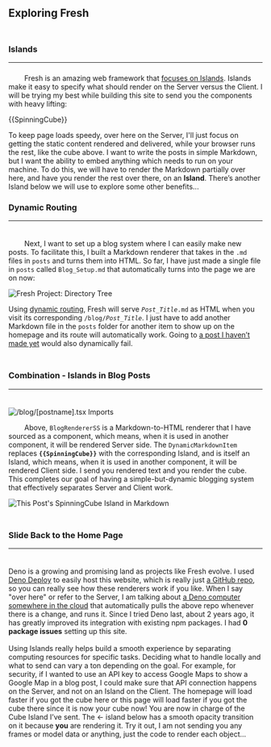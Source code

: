 ## Exploring Fresh
<div style="height: 0.5rem; display: block;"></div>

### Islands
---
<div style="height: 0.5rem; display: block;"></div>
&nbsp;&nbsp;&nbsp;&nbsp;&nbsp;&nbsp;&nbsp;&nbsp;Fresh is an amazing web framework that <a target="_blank" rel="noopener noreferrer" href="https://deno.com/blog/intro-to-islands">focuses on Islands</a>. Islands make it easy to specify what should render on the Server versus the Client. I will be trying my best while building this site to send you the components with heavy lifting:

{{SpinningCube}}

To keep page loads speedy, over here on the Server, I'll just focus on getting the static content rendered and delivered, while your browser runs the rest, like the cube above. I want to write the posts in simple Markdown, but I want the ability to embed anything which needs to run on your machine. To do this, we will have to render the Markdown partially over here, and have you render the rest over there, on an **Island**. There’s another Island below we will use to explore some other benefits...

### Dynamic Routing
---
<div style="height: 0.5rem; display: block;"></div>
<p>&nbsp;&nbsp;&nbsp;&nbsp;&nbsp;&nbsp;&nbsp;&nbsp;Next, I want to set up a blog system where I can easily make new posts. To facilitate this, I built a Markdown renderer that takes in the <code>.md</code> files in <code>posts</code> and turns them into HTML. So far, I have just made a single file in <code>posts</code> called <code>Blog_Setup.md</code> that automatically turns into the page we are on now:</p>

![Fresh Project: Directory Tree](/blogtree.png)

Using <a target="_blank" rel="noopener noreferrer" href="https://fresh.deno.dev/docs/getting-started/dynamic-routes">dynamic routing</a>, Fresh will serve <code>*Post_Title*.md</code> as HTML when you visit its corresponding <code>/blog/*Post_Title*</code>. I just have to add another Markdown file in the <code>posts</code> folder for another item to show up on the homepage and its route will automatically work. Going to <a target="_blank" rel="noopener noreferrer" href="/blog/fakepost">a post I haven’t made yet</a> would also dynamically fail.
<div style="height: 0.5rem; display: block;"></div>

### Combination - Islands in Blog Posts 
---
<div style="height: 0.5rem; display: block;"></div>

![<code>/blog/[postname].tsx</code> Imports](/islandimport.png)

&nbsp;&nbsp;&nbsp;&nbsp;&nbsp;&nbsp;&nbsp;&nbsp;Above, `BlogRendererSS` is a Markdown-to-HTML renderer that I have sourced as a component, which means, when it is used in another component, it will be rendered Server side. The `DynamicMarkdownItem` replaces <code>**\{\{SpinningCube}\}**</code> with the corresponding Island, and is itself an Island, which means, when it is used in another component, it will be rendered Client side. I send you rendered text and you render the cube. This completes our goal of having a simple-but-dynamic blogging system that effectively separates Server and Client work.

![This Post's SpinningCube Island in Markdown](/ComponentsInMarkdown.png)
<div style="height: 0.5rem; display: block;"></div>

### Slide Back to the Home Page 
---
<div style="height: 0.5rem; display: block;"></div>

Deno is a growing and promising land as projects like Fresh evolve. I used <a target="_blank" rel="noopener noreferrer" href="https://deno.com/deploy">Deno Deploy</a> to easily host this website, which is really just <a target="_blank" rel="noopener noreferrer" href="https://github.com/ali-layken/BurstUI/blob/main/posts/Blog_Setup.md">a GitHub repo</a>, so you can really see how these renderers work if you like. When I say "over here" or refer to the Server, I am talking about <a target="_blank" rel="noopener noreferrer" href="https://deno.com/blog/anatomy-isolate-cloud">a Deno computer somewhere in the cloud</a> that automatically pulls the above repo whenever there is a change, and runs it. Since I tried Deno last, about 2 years ago, it has greatly improved its integration with existing npm packages. I had **0 package issues** setting up this site.
<br/>
<br/>
Using Islands really helps build a smooth experience by separating computing resources for specific tasks. Deciding what to handle locally and what to send can vary a ton depending on the goal. For example, for security, if I wanted to use an API key to access Google Maps to show a Google Map in a blog post, I could make sure that API connection happens on the Server, and not on an Island on the Client. The homepage will load faster if you got the cube here or this page will load faster if you got the cube there since it is now your cube now! You are now in charge of the Cube Island I’ve sent. The <- island below has a smooth opacity transition on it because **you** are rendering it. Try it out, I am not sending you any frames or model data or anything, just the code to render each object...
